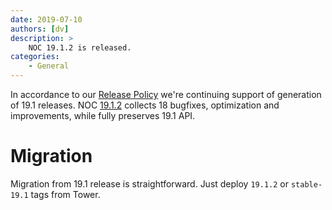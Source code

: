 ```yaml
---
date: 2019-07-10
authors: [dv]
description: >
    NOC 19.1.2 is released.
categories:
    - General
---
```

In accordance to our [Release Policy](/release-policy/)
we're continuing support of generation of 19.1 releases. 
NOC [19.1.2](https://code.getnoc.com/noc/noc/tags/19.1.1)
collects 18 bugfixes, optimization and improvements, while fully
preserves 19.1 API.

# Migration
Migration from 19.1 release is straightforward. Just deploy 
`19.1.2` or `stable-19.1` tags from Tower.
